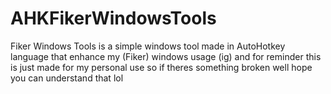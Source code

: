 # AHKFikerWindowsTools
Fiker Windows Tools is a simple windows tool made in AutoHotkey language that enhance my (Fiker) windows usage (ig) and for reminder this is just made for my personal use so if theres something broken well hope you can understand that lol
